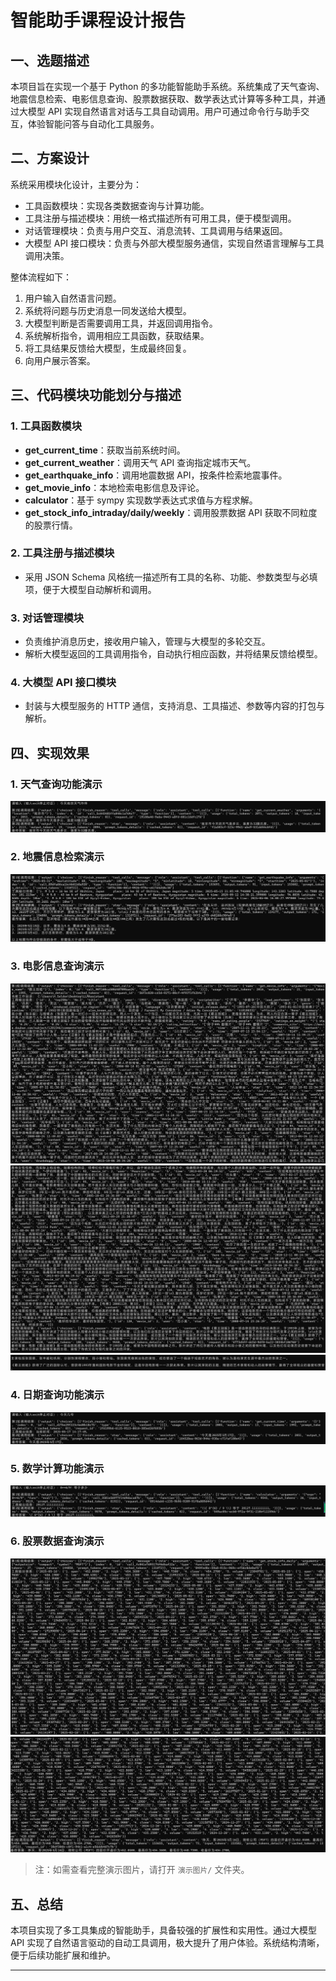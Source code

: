 # 智能助手课程设计报告

## 一、选题描述

本项目旨在实现一个基于 Python 的多功能智能助手系统。系统集成了天气查询、地震信息检索、电影信息查询、股票数据获取、数学表达式计算等多种工具，并通过大模型 API 实现自然语言对话与工具自动调用。用户可通过命令行与助手交互，体验智能问答与自动化工具服务。

## 二、方案设计

系统采用模块化设计，主要分为：
- 工具函数模块：实现各类数据查询与计算功能。
- 工具注册与描述模块：用统一格式描述所有可用工具，便于模型调用。
- 对话管理模块：负责与用户交互、消息流转、工具调用与结果返回。
- 大模型 API 接口模块：负责与外部大模型服务通信，实现自然语言理解与工具调用决策。

整体流程如下：
1. 用户输入自然语言问题。
2. 系统将问题与历史消息一同发送给大模型。
3. 大模型判断是否需要调用工具，并返回调用指令。
4. 系统解析指令，调用相应工具函数，获取结果。
5. 将工具结果反馈给大模型，生成最终回复。
6. 向用户展示答案。

## 三、代码模块功能划分与描述

### 1. 工具函数模块
- **get_current_time**：获取当前系统时间。
- **get_current_weather**：调用天气 API 查询指定城市天气。
- **get_earthquake_info**：调用地震数据 API，按条件检索地震事件。
- **get_movie_info**：本地检索电影信息及评论。
- **calculator**：基于 sympy 实现数学表达式求值与方程求解。
- **get_stock_info_intraday/daily/weekly**：调用股票数据 API 获取不同粒度的股票行情。

### 2. 工具注册与描述模块
- 采用 JSON Schema 风格统一描述所有工具的名称、功能、参数类型与必填项，便于大模型自动解析和调用。

### 3. 对话管理模块
- 负责维护消息历史，接收用户输入，管理与大模型的多轮交互。
- 解析大模型返回的工具调用指令，自动执行相应函数，并将结果反馈给模型。

### 4. 大模型 API 接口模块
- 封装与大模型服务的 HTTP 通信，支持消息、工具描述、参数等内容的打包与解析。

## 四、实现效果

### 1. 天气查询功能演示
![天气查询演示](演示图片/weather_demo.png)

### 2. 地震信息检索演示
![地震查询演示](演示图片/earthquake_demo.png)

### 3. 电影信息查询演示
![电影查询演示1](演示图片/movie_demo1.png)
![电影查询演示2](演示图片/movie_demo2.png)
![电影查询演示3](演示图片/movie_demo3.png)

### 4. 日期查询功能演示
![日期查询演示](演示图片/date_demo.png)

### 5. 数学计算功能演示
![数学计算演示](演示图片/calc_demo.png)

### 6. 股票数据查询演示
![股票查询演示1](演示图片/stock_demo1.png)
![股票查询演示2](演示图片/stock_demo2.png)

> 注：如需查看完整演示图片，请打开 `演示图片/` 文件夹。

## 五、总结

本项目实现了多工具集成的智能助手，具备较强的扩展性和实用性。通过大模型 API 实现了自然语言驱动的自动工具调用，极大提升了用户体验。系统结构清晰，便于后续功能扩展和维护。

---

